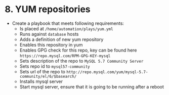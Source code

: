 # 8. YUM repositories

* Create a playbook that meets following requirements:
    * Is placed at `/home/automation/plays/yum.yml`
    * Runs against `database` hosts 
    * Adds a definition of new yum repository
    * Enables this repository in yum
    * Enables GPG check for this repo, key can be found here `https://repo.mysql.com/RPM-GPG-KEY-mysql`
    * Sets description of the repo to `MySQL 5.7 Community Server`
    * Sets repo id to `mysql57-community`
    * Sets url of the repo to `http://repo.mysql.com/yum/mysql-5.7-community/el/6/$basearch/`
    * Installs mysql server
    * Start mysql server, ensure that it is going to be running after a reboot